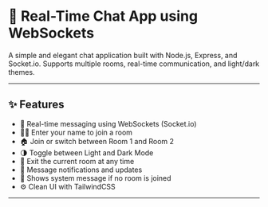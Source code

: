 # 💬 Real-Time Chat App using WebSockets

A simple and elegant chat application built with Node.js, Express, and Socket.io. Supports multiple rooms, real-time communication, and light/dark themes.

---

## ✨ Features

- 🔗 Real-time messaging using WebSockets (Socket.io)
- 🧑‍💼 Enter your name to join a room
- 🏠 Join or switch between Room 1 and Room 2
- 🌗 Toggle between Light and Dark Mode
- 🚪 Exit the current room at any time
- 🔔 Message notifications and updates
- 🧍 Shows system message if no room is joined
- ⚙️ Clean UI with TailwindCSS

---
